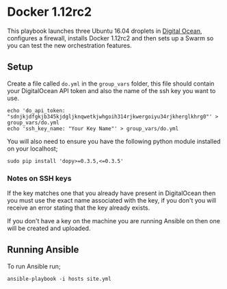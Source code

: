 Docker 1.12rc2
====================

This playbook launches three Ubuntu 16.04 droplets in [Digital Ocean](https://m.do.co/c/52ec4dc3647e), configures a firewall, installs Docker 1.12rc2 and then sets up a Swarm so you can test the new orchestration features.

## Setup

Create a file called `do.yml` in the `group_vars` folder, this file should contain your DigitalOcean API token and also the name of the ssh key you want to use.

```
echo 'do_api_token: "sdnjkjdfgkjb345kjdgljknqwetkjwhgoih314rjkwergoiyu34rjkherglkhrg0"' > group_vars/do.yml
echo 'ssh_key_name: "Your Key Name"' > group_vars/do.yml
```

You will also need to ensure you have the following python module installed on your localhost;

```
sudo pip install 'dopy>=0.3.5,<=0.3.5'
```

### Notes on SSH keys

If the key matches one that you already have present in DigitalOcean then you must use the exact name associated with the key, if you don't you will receive an error stating that the key already exists.

If you don't have a key on the machine you are running Ansible on then one will be created and uploaded.

## Running Ansible

To run Ansible run;

```
ansible-playbook -i hosts site.yml
```